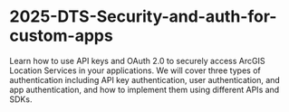 # 2025-DTS-Security-and-auth-for-custom-apps
Learn how to use API keys and OAuth 2.0 to securely access ArcGIS  Location Services in your applications. We will cover three types of  authentication including API key authentication, user authentication,  and app authentication, and how to implement them using different APIs  and SDKs.
